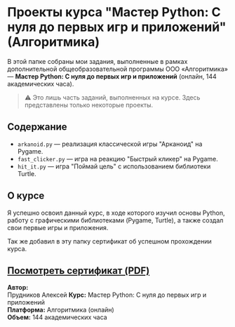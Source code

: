 # Проекты курса "Мастер Python: С нуля до первых игр и приложений" (Алгоритмика)

В этой папке собраны мои задания, выполненные в рамках дополнительной общеобразовательной программы ООО «Алгоритмика» — **Мастер Python: С нуля до первых игр и приложений** (онлайн, 144 академических часа).

> ⚠️ Это лишь часть заданий, выполненных на курсе. Здесь представлены только некоторые проекты.

## Содержание

- `arkanoid.py` — реализация классической игры "Арканоид" на Pygame.
- `fast_clicker.py` — игра на реакцию "Быстрый кликер" на Pygame.
- `hit_it.py` — игра "Поймай цель" с использованием библиотеки Turtle.

## О курсе

Я успешно освоил данный курс, в ходе которого изучил основы Python, работу с графическими библиотеками (Pygame, Turtle), а также создал свои первые игры и приложения.

Так же добавил в эту папку сертификат об успешном прохождении курса.

[Посмотреть сертификат (PDF)](certificate_Algoritmika.pdf)
---

**Автор:**  
Прудников Алексей 
**Курс:** Мастер Python: С нуля до первых игр и приложений  
**Платформа:** Алгоритмика (онлайн)  
**Объем:** 144 академических часа